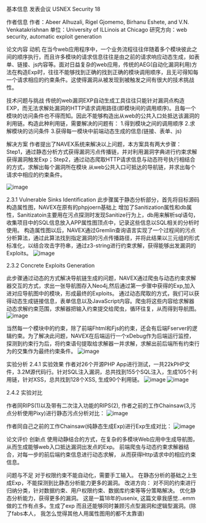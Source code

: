 基本信息
发表会议
USNEX Security 18

作者信息
作者：Abeer Alhuzali, Rigel Gjomemo, Birhanu Eshete, and V.N. Venkatakrishnan
单位：University of ILLinois at Chicago
研究方向：web security, automatic exploit generation


论文内容
动机
在当今web应用程序中，一个业务流程往往伴随着多个模块彼此之间的顺序执行，而且许多模块的请求信息往往是由之前的请求响应动态生成，如表单、链接、js内容等。面对日益复杂的web应用，传统的AEG(自动化漏洞利用)方法在构造Exp时，往往不能够找到正确的找到正确的模块调用顺序，且无可得知每一个请求相应的约束条件。这使得漏洞从被发现到被触发之间有很大的技术挑战性。

技术问题与挑战
传统的web漏洞EXP自动生成工具往往只能针对漏洞点构造EXP，而无法求解处漏洞的HTTP请求调用路径(即模块间的调用顺序)。且每一个模块的访问条件也不得而知。因此不能够构造出从web的公共入口处抵达该漏洞的利用链。构造此种利用链，需要解决的问题有：
1.得到模块之间的调用顺序
2.求解模块的访问条件 
3.获得每一模块中前端动态生成的信息(链接、表单、js)

解决方案
作者提出了NAVEX系统来解决以上问题，本方案具有两大步骤：Step1，通过静态分析方式获得漏洞污点传播链，并对利用漏洞字典进行约束求解获得漏洞触发Exp；Step2，通过动态爬取HTTP请求信息与动态符号执行相结合的方式，求解出每个漏洞所在模块 从web公共入口可抵达的导航链，并求出每个请求中相应的约束条件。

![image](https://user-images.githubusercontent.com/3693435/100354440-2b1d4e80-302b-11eb-8754-7d6d53ac91c2.png)


2.3.1 Vulnerable Sinks Identification
此步骤属于静态分析部分，首先将目标源码构造属性图，NAVEX在原有的phpjoern基础上 增加了Sanitization属性和db属性，Sanitizatoin主要用在污点探测时发现Sanitize行为上，db用来解析sql语句，收集项目中的SQL信息放入APP属性图顶点中，记录这些信息以SQL相关的分析时使用。 
    构造属性图以后，NAVEX通过Gremlin查询语言实现了一个过程间的污点分析算法，通过此算法找到指定漏洞的污点传播路径，并将此结果以三元组的形式标准化，以结合攻击字符串，通过z3-string进行约束求解，获得能够出发漏洞的Exploits。
![image](https://user-images.githubusercontent.com/3693435/100354288-e2fe2c00-302a-11eb-8be1-0b382deb283c.png)



2.3.2 Concrete Exploits Generation

此步骤通过动态的方式解决导航链生成的问题，NAVEX通过爬虫与动态约束求解器交互的方式，求出一张导航图存入Neo4j,然后通过第一步骤中获得的Exp,加入进对应导航图中的模块，形成最终的Exploits。
通过动态爬取的方式，我们可以获得动态生成链接信息，表单信息以及JavaScript内容。爬虫将这些内容给求解器动态求解约束范围，求解器把输入约束提交给爬虫，循环往复，从而得到导航图。
![image](https://user-images.githubusercontent.com/3693435/100354305-ea253a00-302a-11eb-9ec1-12da1ffa0b9f.png)



当然每一个模块中的约束，除了前端Fhtml和Fjs的约束，还会有后端Fserver的逻辑约束。为了解决此问题，NAVEX在后端运行一个xDebug作为后端运行监控，探测到约束行为后，将约束语句提取给求解器一并求解，求解出前后端所有约束行为的交集作为最终约束条件。
![image](https://user-images.githubusercontent.com/3693435/100354331-f7dabf80-302a-11eb-8516-b1cf587d36dc.png)


实验分析
2.4.1 实验效果
作者对26个开源PHP App进行测试，一共22kPHP文件，3.2M源代码行。针对SQL注入漏洞，总共找到155个SQL注入，生成105个利用链，针对XSS，总共找到128个XSS, 生成90个利用链。
![image](https://user-images.githubusercontent.com/3693435/100354349-00cb9100-302b-11eb-9eaf-caee334e26ba.png)
![image](https://user-images.githubusercontent.com/3693435/100354345-fdd0a080-302a-11eb-9d5f-4f8ad5f110b6.png)



2.4.2 实验对比

作者同RIPS(1)以及带有二次注入功能的RIPS(2), 作者之前的工作Chainsaw(3,污点分析使用Pixy)进行静态污点分析对比：
![image](https://user-images.githubusercontent.com/3693435/100354353-045f1800-302b-11eb-950b-e4c54fb86995.png)

作者同自己之前的工作Chainsaw(纯静态生成Exp)进行Exp生成对比：
![image](https://user-images.githubusercontent.com/3693435/100354358-075a0880-302b-11eb-8bcd-8e9a455d6e72.png)


论文评价
创新点
使用动静结合的方式，在复杂的多模块Web应用中生成导航图，从而生成能够web入口抵达漏洞出发点的Exp。
前端爬虫与动态约束求解器结合，对每一步的前后端约束信息进行动态求解， 从而获得Http请求中的相应约束信息。

问题与不足
对于权限约束不能自动化，需要手工输入。
在静态分析的基础之上生成Exp，不能探测到比静态分析能力更多的漏洞。
改进方向：
对不同的约束进行归纳分类，针对数据约束、用户权限约束、数据库约束等等分策略解决。
优化静态分析能力，获得更多的漏洞。
这是一篇18年的usenix, 这篇文章我感觉...emm做的工作有点多。生成了exp 而且还能够同时兼顾污点型漏洞和逻辑型漏洞。(除了fabs本人， 我怎么觉得其他人用属性图用的都不太靠谱)

